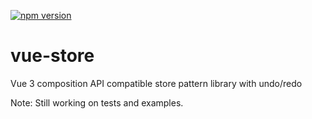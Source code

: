 [![npm version](https://badge.fury.io/js/%40korijn%2Fvue-store.svg)](https://badge.fury.io/js/%40korijn%2Fvue-store)

# vue-store

Vue 3 composition API compatible store pattern library with undo/redo

Note: Still working on tests and examples.
